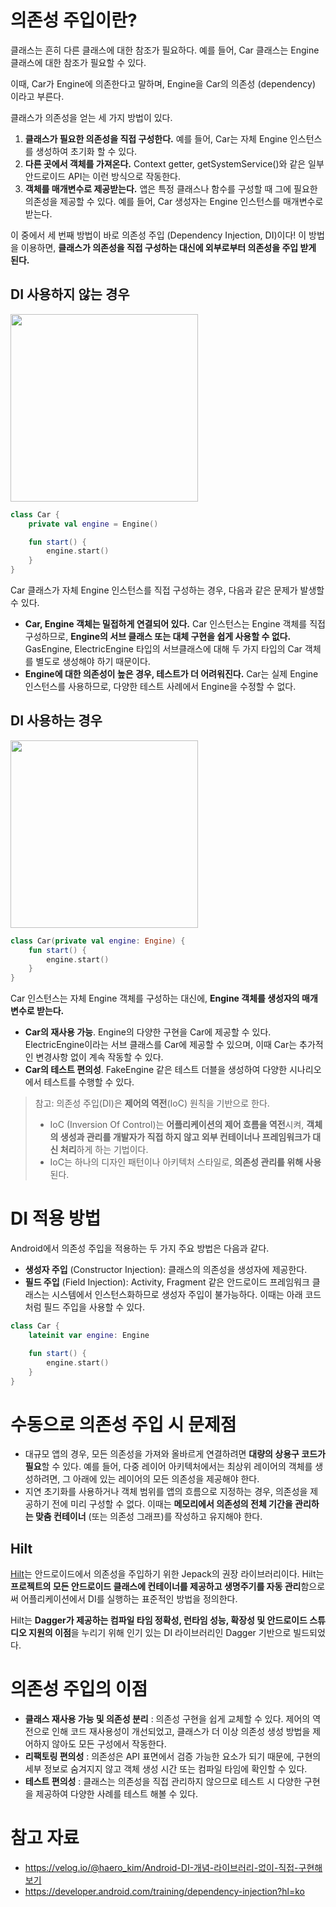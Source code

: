 # 의존성 주입이란?

클래스는 흔히 다른 클래스에 대한 참조가 필요하다. 예를 들어, Car 클래스는 Engine 클래스에 대한 참조가 필요할 수 있다. 

이때, Car가 Engine에 의존한다고 말하며, Engine을 Car의 의존성 (dependency) 이라고 부른다. 

클래스가 의존성을 얻는 세 가지 방법이 있다. 

1. **클래스가 필요한 의존성을 직접 구성한다.** 예를 들어, Car는 자체 Engine 인스턴스를 생성하여 초기화 할 수 있다.
2. **다른 곳에서 객체를 가져온다.** Context getter, getSystemService()와 같은 일부 안드로이드 API는 이런 방식으로 작동한다. 
3. **객체를 매개변수로 제공받는다.** 앱은 특정 클래스나 함수를 구성할 때 그에 필요한 의존성을 제공할 수 있다. 예를 들어, Car 생성자는 Engine 인스턴스를 매개변수로 받는다.

이 중에서 세 번째 방법이 바로 의존성 주입 (Dependency Injection, DI)이다! 이 방법을 이용하면, **클래스가 의존성을 직접 구성하는 대신에 외부로부터 의존성을 주입 받게 된다.**

## DI 사용하지 않는 경우 

<img width="300" src="https://github.com/user-attachments/assets/cd810f1e-2f8e-4902-bccb-3fcb202511ee"/>

```kotlin
class Car {
    private val engine = Engine()

    fun start() {
        engine.start()
    }
}
```

Car 클래스가 자체 Engine 인스턴스를 직접 구성하는 경우, 다음과 같은 문제가 발생할 수 있다.

- **Car, Engine 객체는 밀접하게 연결되어 있다.** Car 인스턴스는 Engine 객체를 직접 구성하므로, **Engine의 서브 클래스 또는 대체 구현을 쉽게 사용할 수 없다.** GasEngine, ElectricEngine 타입의 서브클래스에 대해 두 가지 타입의 Car 객체를 별도로 생성해야 하기 때문이다.
- **Engine에 대한 의존성이 높은 경우, 테스트가 더 어려워진다.** Car는 실제 Engine 인스턴스를 사용하므로, 다양한 테스트 사례에서 Engine을 수정할 수 없다.

## DI 사용하는 경우 

<img width="300" src="https://github.com/user-attachments/assets/af56b68e-d7f4-4f27-bf2c-99562d67b617"/>

```kotlin
class Car(private val engine: Engine) {
    fun start() {
        engine.start()
    }
}
```

Car 인스턴스는 자체 Engine 객체를 구성하는 대신에, **Engine 객체를 생성자의 매개변수로 받는다.**

- **Car의 재사용 가능**. Engine의 다양한 구현을 Car에 제공할 수 있다. ElectricEngine이라는 서브 클래스를 Car에 제공할 수 있으며, 이때 Car는 추가적인 변경사항 없이 계속 작동할 수 있다. 
- **Car의 테스트 편의성**. FakeEngine 같은 테스트 더블을 생성하여 다양한 시나리오에서 테스트를 수행할 수 있다. 

>참고: 의존성 주입(DI)은 **제어의 역전**(IoC) 원칙을 기반으로 한다. 
>- IoC (Inversion Of Control)는 **어플리케이션의 제어 흐름을 역전**시켜, **객체의 생성과 관리를 개발자가 직접 하지 않고 외부 컨테이너나 프레임워크가 대신 처리**하게 하는 기법이다.
>- IoC는 하나의 디자인 패턴이나 아키텍처 스타일로, **의존성 관리를 위해 사용**된다. 

# DI 적용 방법 

Android에서 의존성 주입을 적용하는 두 가지 주요 방법은 다음과 같다.

- **생성자 주입** (Constructor Injection): 클래스의 의존성을 생성자에 제공한다.
- **필드 주입** (Field Injection): Activity, Fragment 같은 안드로이드 프레임워크 클래스는 시스템에서 인스턴스화하므로 생성자 주입이 불가능하다. 이때는 아래 코드처럼 필드 주입을 사용할 수 있다. 

```kotlin
class Car {
    lateinit var engine: Engine

    fun start() {
        engine.start()
    }
}
```

# 수동으로 의존성 주입 시 문제점 

- 대규모 앱의 경우, 모든 의존성을 가져와 올바르게 연결하려면 **대량의 상용구 코드가 필요**할 수 있다. 예를 들어, 다중 레이어 아키텍처에서는 최상위 레이어의 객체를 생성하려면, 그 아래에 있는 레이어의 모든 의존성을 제공해야 한다.
- 지연 초기화를 사용하거나 객체 범위를 앱의 흐름으로 지정하는 경우, 의존성을 제공하기 전에 미리 구성할 수 없다. 이때는 **메모리에서 의존성의 전체 기간을 관리하는 맞춤 컨테이너** (또는 의존성 그래프)를 작성하고 유지해야 한다.

## Hilt

[Hilt](https://developer.android.com/training/dependency-injection/hilt-android?hl=ko)는 안드로이드에서 의존성을 주입하기 위한 Jepack의 권장 라이브러리이다. Hilt는 **프로젝트의 모든 안드로이드 클래스에 컨테이너를 제공하고 생명주기를 자동 관리**함으로써 어플리케이션에서 DI를 실행하는 표준적인 방법을 정의한다. 

Hilt는 **Dagger가 제공하는 컴파일 타임 정확성, 런타임 성능, 확장성 및 안드로이드 스튜디오 지원의 이점**을 누리기 위해 인기 있는 DI 라이브러리인 Dagger 기반으로 빌드되었다.

# 의존성 주입의 이점 

- **클래스 재사용 가능 및 의존성 분리** : 의존성 구현을 쉽게 교체할 수 있다. 제어의 역전으로 인해 코드 재사용성이 개선되었고, 클래스가 더 이상 의존성 생성 방법을 제어하지 않아도 모든 구성에서 작동한다. 
- **리팩토링 편의성** : 의존성은 API 표면에서 검증 가능한 요소가 되기 때문에, 구현의 세부 정보로 숨겨지지 않고 객체 생성 시간 또는 컴파일 타임에 확인할 수 있다.
- **테스트 편의성** : 클래스는 의존성을 직접 관리하지 않으므로 테스트 시 다양한 구현을 제공하여 다양한 사례를 테스트 해볼 수 있다.

# 참고 자료 

- https://velog.io/@haero_kim/Android-DI-개념-라이브러리-없이-직접-구현해보기
- https://developer.android.com/training/dependency-injection?hl=ko
